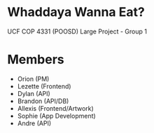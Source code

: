 # Whaddaya Wanna Eat?
UCF COP 4331 (POOSD) Large Project - Group 1

# Members
- Orion (PM)
- Lezette (Frontend)
- Dylan (API)
- Brandon (API/DB)
- Allexis (Frontend/Artwork)
- Sophie (App Development)
- Andre (API)
